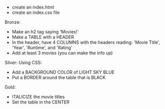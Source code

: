- create an index.html
- create an index.css file

Bronze:

- Make an h2 tag saying 'Movies!'
- Make a TABLE with a HEADER
- In the header, have 4 COLUMNS with the headers reading: 'Movie Title', 'Year', 'Runtime', and 'Rating'
- Add at least 3 movies (you can make the info up)

Silver:
Using CSS:

- Add a BACKGROUND COLOR of LIGHT SKY BLUE
- Put a BORDER around the table that is BLACK

Gold:
  - ITALICIZE the movie titles
  - Set the table in the CENTER